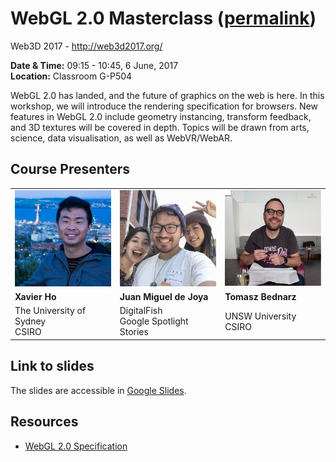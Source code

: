 # WebGL 2.0 Masterclass ([permalink](https://spaxe.github.io/webgl2-masterclass/))
Web3D 2017 - http://web3d2017.org/

**Date & Time:** 09:15 - 10:45, 6 June, 2017<br>
**Location:** Classroom G-P504

WebGL 2.0 has landed, and the future of graphics on the web is here. In this workshop, we will introduce the rendering specification for browsers. New features in WebGL 2.0 include geometry instancing, transform feedback, and 3D textures will be covered in depth. Topics will be drawn from arts, science, data visualisation, as well as WebVR/WebAR.

## Course Presenters

<table>
  <tbody>
    <tr>
      <td><img src="https://raw.githubusercontent.com/Spaxe/webgl2-masterclass/master/images/xavier.png" alt="Xavier" width="200"></td>
      <td><img src="https://raw.githubusercontent.com/Spaxe/webgl2-masterclass/master/images/juan.png" alt="Juan" width="200"></td>
      <td><img src="https://raw.githubusercontent.com/Spaxe/webgl2-masterclass/master/images/tomasz.png" alt="Tomasz" width="200"></td>
    </tr>
    <tr>
      <td><strong>Xavier Ho</strong></td>
      <td><strong>Juan Miguel de Joya</strong></td>
      <td><strong>Tomasz Bednarz</strong></td>
    </tr>
    <tr>
      <td>The University of Sydney<br>CSIRO</td>
      <td>DigitalFish<br>Google Spotlight Stories</td>
      <td>UNSW University<br>CSIRO</td>
    </tr>
  </tbody>
</table>

## Link to slides
The slides are accessible in [Google Slides](https://docs.google.com/presentation/d/15_yBo_U4n_J54Q-PnpYYejnwk5xDak_Bbd-BMjo7UFU/edit#slide=id.g209618ea61_0_6).

## Resources
 * [WebGL 2.0 Specification](https://www.khronos.org/registry/webgl/specs/latest/2.0/)